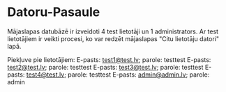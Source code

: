 # Datoru-Pasaule

Mājaslapas datubāzē ir izveidoti 4 test lietotāji un 1 administrators.
Ar test lietotājiem ir veikti procesi, ko var redzēt mājaslapas "Citu lietotāju datori" lapā.

Piekļuve pie lietotājiem:
E-pasts: test1@test.lv; parole: testtest
E-pasts: test2@test.lv; parole: testtest
E-pasts: test3@test.lv; parole: testtest
E-pasts: test4@test.lv; parole: testtest
E-pasts: admin@admin.lv; parole: admin
